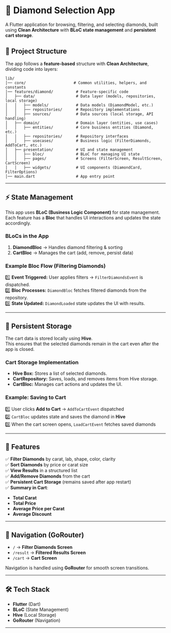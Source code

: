 # 💎 Diamond Selection App

A Flutter application for browsing, filtering, and selecting diamonds, built using **Clean Architecture** with **BLoC state management** and **persistent cart storage**.

## 📁 Project Structure

The app follows a **feature-based** structure with **Clean Architecture**, dividing code into layers:

```
lib/
│── core/                     # Common utilities, helpers, and constants
│── features/diamond/          # Feature-specific code
│   ├── data/                  # Data layer (models, repositories, local storage)
│   │   ├── models/            # Data models (DiamondModel, etc.)
│   │   ├── repositories/      # Repository implementations
│   │   ├── sources/           # Data sources (local storage, API handling)
│   ├── domain/                # Domain layer (entities, use cases)
│   │   ├── entities/          # Core business entities (Diamond, etc.)
│   │   ├── repositories/      # Repository interfaces
│   │   ├── usecases/          # Business logic (FilterDiamonds, AddToCart, etc.)
│   ├── presentation/          # UI and state management
│   │   ├── bloc/              # BLoC for managing UI state
│   │   ├── pages/             # Screens (FilterScreen, ResultScreen, CartScreen)
│   │   ├── widgets/           # UI components (DiamondCard, FilterOptions)
│── main.dart                  # App entry point
```

---

## ⚡ State Management

This app uses **BLoC (Business Logic Component)** for state management.  
Each feature has a **Bloc** that handles UI interactions and updates the state accordingly.

### **BLoCs in the App**

1. **DiamondBloc** → Handles diamond filtering & sorting
2. **CartBloc** → Manages the cart (add, remove, persist data)

### **Example Bloc Flow (Filtering Diamonds)**

1️⃣ **Event Triggered:** User applies filters → `FilterDiamondsEvent` is dispatched.  
2️⃣ **Bloc Processes:** `DiamondBloc` fetches filtered diamonds from the repository.  
3️⃣ **State Updated:** `DiamondLoaded` state updates the UI with results.

---

## 💾 Persistent Storage

The cart data is stored locally using **Hive**.  
This ensures that the selected diamonds remain in the cart even after the app is closed.

### **Cart Storage Implementation**

- **Hive Box:** Stores a list of selected diamonds.
- **CartRepository:** Saves, loads, and removes items from Hive storage.
- **CartBloc:** Manages cart actions and updates the UI.

### **Example: Saving to Cart**

1️⃣ User clicks **Add to Cart** → `AddToCartEvent` dispatched  
2️⃣ `CartBloc` updates state and saves the diamond in **Hive**  
3️⃣ When the cart screen opens, `LoadCartEvent` fetches saved diamonds

---

## 🚀 Features

✅ **Filter Diamonds** by carat, lab, shape, color, clarity  
✅ **Sort Diamonds** by price or carat size  
✅ **View Results** in a structured list  
✅ **Add/Remove Diamonds** from the cart  
✅ **Persistent Cart Storage** (remains saved after app restart)  
✅ **Summary in Cart**:
- **Total Carat**
- **Total Price**
- **Average Price per Carat**
- **Average Discount**

---

## 📌 Navigation (GoRouter)

- `/` → **Filter Diamonds Screen**
- `/result` → **Filtered Results Screen**
- `/cart` → **Cart Screen**

Navigation is handled using **GoRouter** for smooth screen transitions.

---

## 🛠️ Tech Stack

- **Flutter** (Dart)
- **BLoC** (State Management)
- **Hive** (Local Storage)
- **GoRouter** (Navigation)

---


